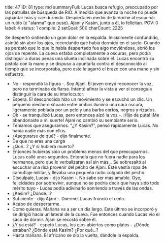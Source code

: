 title:          47
ID:             81
type:           md
summaryFull:    Lucas busca refugio, preocupado por las patrullas de búsqueda de RIO. A medida que avanza la noche no puede aguantar más y cae dormido. Despierta en medio de la noche al escuchar un ruido (o "alarma" que puso). Ajani y Kasim, junto a él, lo felicitan.
POV:            0
label:          4
status:         1
compile:        2
setGoal:        500
charCount:      2225


Se despertó sintiendo un gran dolor en la espalda. Inicialmente confundido, asintió sin abrir los ojos, recordando que había dormido en el suelo.
Cuando se percató que lo que lo había despertado fue algo moviéndose, abrió los ojos de repente.
La cueva estaba completamente a oscuras, pero podía distinguir a duras penas una silueta inclinada sobre él.
Lucas encontró su pistola con la mano y se dispuso a apuntarla contra el desconocido al tiempo que se incorporaba, pero este le agarró el brazo con una mano y sin esfuerzo.
- No - respondió la figura -. Soy Ajani.
El joven creyó reconocer la voz, pero no terminaba de fiarse. Intentó afinar la vista a ver si conseguía distinguir la cara de su interlocutor.
- Espera.
El desconocido hizo un movimiento y se escuchó un clic. Un pequeño mechero situado entre ambos iluminó una cara oscura, ligeramente poblada por un pelo y una barba cortos, negros y rizados.
- Ok - se tranquilizó Lucas, pero entonces alzó la voz -. ¡Hijo de puta! ¡Me abandonaste a mi suerte!
Ajani no cambió su semblante serio.
- Teníamos que asegurarnos.
"¿Y Kasim?", pensó rápidamente Lucas. No había nadie más con ellos.
- ¿Asegurarse de qué? - dijo finalmente.
- De que no eres una carga
- ¿Qué...? ¿Y si hubiera muerto?
- Entonces hubieras sido un problema menos del que preocuparnos.
Lucas calló unos segundos. Entendía que no fuera nadie para los hermanos, pero que lo verbalizaran así sin más...
Se sobresaltó al escuchar una risa provenir del pecho de Ajani. Este vestía ropa de camuflaje militar, y llevaba una pequeña radio colgada del pecho.
- Discúlpale, Lucas - dijo Kasim -. No sabe ser más amable. Oye, felicidades por sobrevivir, aunque no se podría decir que haya sido todo mérito tuyo - Lucas podía adivinarlo sonriendo a través de las ondas.
- ¿Kasim? ¿Dónde...?
- Suficiente - dijo Ajani -. Duerme.
Lucas frunció el ceño.
- Acabo de despertarme.
- Como quieras. Mañana va a ser un día largo.
Este último se incorporó y se dirigió hacia un lateral de la cueva. Fue entonces cuando Lucas vio el saco de dormir. Ajani se recostó sobre él.
- ¿Y ya está? - espetó Lucas, los ojos abiertos como platos - ¿Dónde estaban? ¿Dónde está Kasim? ¿Por qué...?
- Hasta mañana.
El africano se dio la vuelta, dándole la espalda.
